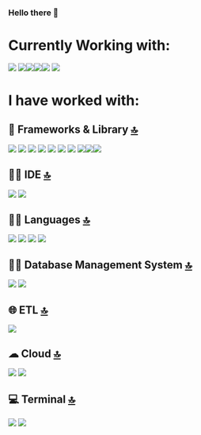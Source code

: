 
### Hello there 👋

<!--
**lgarced/lgarced** is a ✨ _special_ ✨ repository because its `README.md` (this file) appears on your GitHub profile.
-->
# Currently Working with:
<img src="https://img.shields.io/badge/Azure-0078D7?10style=for-the-badge&logo=azure-devops&logoColor=white"> <img src ="https://img.shields.io/badge/AzureDataFactory-0078D7?10style=for-the-badge&logo=azure-devops&logoColor=white"><img src = "https://img.shields.io/badge/Postman-FF6C37?10style=for-the-badge&logo=Postman&logoColor=white"><img src = "https://img.shields.io/badge/PowerBI-F2C811?10style=for-the-badge&logo=Power%20BI&logoColor=white"><img src="https://img.shields.io/badge/powershell-5391FE?10style=for-the-badge&logo=powershell&logoColor=white" /> <img src ="https://img.shields.io/badge/GIT-E44C30?10style=for-the-badge&logo=git&logoColor=white">



# I have worked with:
## 🚀 Frameworks & Library [🔝](#welcome)
 <img src="https://img.shields.io/badge/Express%20js-000000?10style=for-the-badge&logo=express&logoColor=white"/> <img src= "https://img.shields.io/badge/Font_Awesome-339AF0?10style=for-the-badge&logo=fontawesome&logoColor=white">  <img src="https://img.shields.io/badge/GitHub%20Pages-222222?10style=for-the-badge&logo=GitHub%20Pages&logoColor=white" />  <img src="https://img.shields.io/badge/Insomnia-5849be?10style=for-the-badge&logo=Insomnia&logoColor=white"/> <img src="https://img.shields.io/badge/React-20232A?10style=for-the-badge&logo=react&logoColor=61DAFB" /> <img src="https://img.shields.io/badge/Sass-CC6699?10style=for-the-badge&logo=sass&logoColor=white" />   <img src="https://img.shields.io/badge/Apollo%20GraphQL-311C87?&10style=for-the-badge&logo=Apollo%20GraphQL&logoColor=white" /> <img src="https://img.shields.io/badge/Material%20Ui-007FFF?10style=for-the-badge&logo=mui&logoColor=white" /><img src="https://img.shields.io/badge/Docker-2CA5E0?10style=for-the-badge&logo=docker&logoColor=white"/><img src="https://img.shields.io/badge/npm-CB3837?10style=for-the-badge&logo=npm&logoColor=white"/>

## 👩‍💻 IDE [🔝](#welcome)

<img src="https://img.shields.io/badge/VSCode-0078D4?10style=for-the-badge&logo=visual%20studio%20code&logoColor=white" />  <img src="https://img.shields.io/badge/Visual_Studio-5C2D91?10style=for-the-badge&logo=visual%20studio&logoColor=white" />  

## 👩‍💻 Languages [🔝](#welcome)
<img src="https://img.shields.io/badge/CSS3-1572B6?10style=for-the-badge&logo=css3&logoColor=white" />   <img src="https://img.shields.io/badge/HTML5-E34F26?10style=for-the-badge&logo=html5&logoColor=white" />  <img src="https://img.shields.io/badge/JavaScript-323330?10style=for-the-badge&logo=javascript&logoColor=F7DF1E" />  <img src="https://img.shields.io/badge/C%23-239120?10style=for-the-badge&logo=c-sharp&logoColor=white" />     
  
 
 ## 👨‍💻 Database Management System [🔝](#welcome)
 <img src="https://img.shields.io/badge/Microsoft_SQL_Server-CC2927?10style=for-the-badge&logo=microsoft-sql-server&logoColor=white" /> 
 <img src="https://img.shields.io/badge/PostgreSQL-316192?10style=for-the-badge&logo=postgresql&logoColor=white" /> 
 
 ## 🌐 ETL [🔝](#welcome)
 <img src="https://img.shields.io/badge/Databricks-FF3621?10style=for-the-badge&logo=Databricks&logoColor=white" />

## ☁ Cloud [🔝](#welcome)
<img src="https://img.shields.io/badge/Azure-0078D7?10style=for-the-badge&logo=azure-devops&logoColor=white" />   <img src="https://img.shields.io/badge/Amazon AWS-FF9900?10style=for-the-badge&logo=amazonaws&logoColor=white" /> 

## 💻 Terminal [🔝](#welcome)
 <img src="https://img.shields.io/badge/powershell-5391FE?10style=for-the-badge&logo=powershell&logoColor=white" /> <img src ="https://img.shields.io/badge/GIT-E44C30?10style=for-the-badge&logo=git&logoColor=white">   



